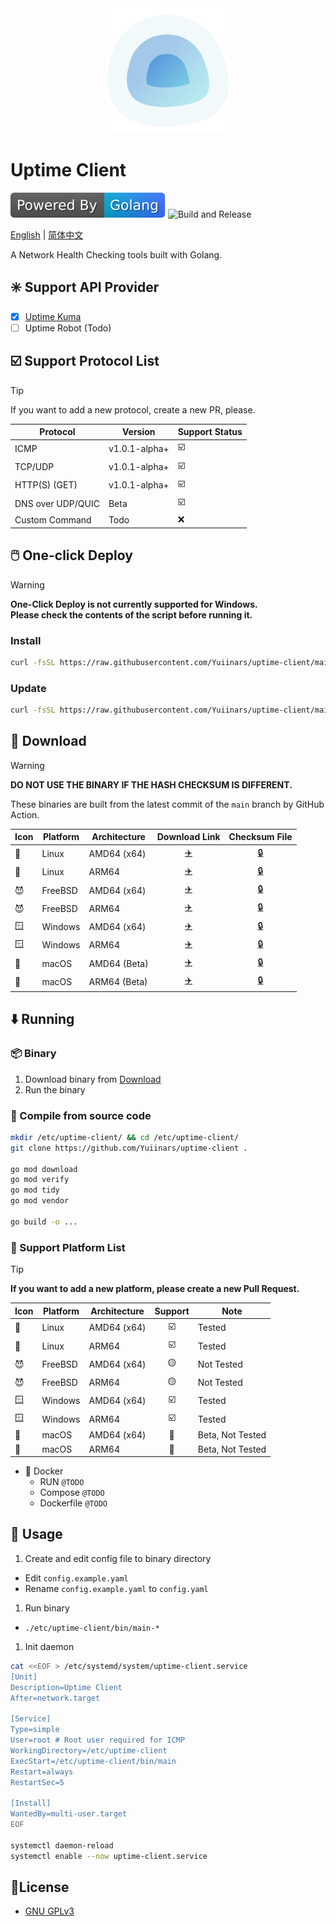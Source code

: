 <div style="display: block; margin: auto;" align="center">
  <img src="./assets/logo.svg" alt="Uptime Client" width="200px" height="200px" title="Logo Image">
</div>

# Uptime Client

![Powered by Golang](./assets/golang.svg)
![Build and Release](https://github.com/Yuiinars/uptime-client/actions/workflows/build.yml/badge.svg)

[English](README.md) | [简体中文](README_zh_CN.md)

A Network Health Checking tools built with Golang.

## :eight_spoked_asterisk: Support API Provider
- [x] [Uptime Kuma](https://github.com/louislam/uptime-kuma)
- [ ] Uptime Robot (Todo)

## :ballot_box_with_check: Support Protocol List

> [!TIP]
> If you want to add a new protocol, create a new PR, please.

| Protocol               | Version           | Support Status              |
|------------------------|-------------------|-----------------------------|
| ICMP                   | v1.0.1-alpha+     |   :ballot_box_with_check:   |
| TCP/UDP                | v1.0.1-alpha+     |   :ballot_box_with_check:   |
| HTTP(S) (GET)          | v1.0.1-alpha+     |   :ballot_box_with_check:   |
| DNS over UDP/QUIC      | Beta              |   :ballot_box_with_check:   |
| Custom Command         | Todo              |   :x:                       |

## :computer_mouse: One-click Deploy

> [!WARNING]
> **One-Click Deploy is not currently supported for Windows.**  
> **Please check the contents of the script before running it.**

### Install
```bash
curl -fsSL https://raw.githubusercontent.com/Yuiinars/uptime-client/main/script/install.sh | sudo bash
```

### Update
```bash
curl -fsSL https://raw.githubusercontent.com/Yuiinars/uptime-client/main/script/update.sh | sudo bash
```

## :arrow_down_small: Download

> [!WARNING]
> **DO NOT USE THE BINARY IF THE HASH CHECKSUM IS DIFFERENT.**

These binaries are built from the latest commit of the `main` branch by GitHub Action.

| Icon          | Platform | Architecture |        Download Link        |        Checksum File         |
|---------------|----------|--------------|:---------------------------:|:----------------------------:|
| :penguin:     | Linux    | AMD64 (x64)  |   [:airplane:][linux_x64]   |   [:lock:][linux_x64_hash]   |
| :penguin:     | Linux    | ARM64        |  [:airplane:][linux_arm64]  |  [:lock:][linux_arm64_hash]  |
| :smiling_imp: | FreeBSD  | AMD64 (x64)  |  [:airplane:][freebsd_x64]  |  [:lock:][freebsd_x64_hash]  |
| :smiling_imp: | FreeBSD  | ARM64        | [:airplane:][freebsd_arm64] | [:lock:][freebsd_arm64_hash] |
| :window:      | Windows  | AMD64 (x64)  |  [:airplane:][windows_x64]  |  [:lock:][windows_x64_hash]  |
| :window:      | Windows  | ARM64        | [:airplane:][windows_arm64] | [:lock:][windows_arm64_hash] |
| :apple:       | macOS    | AMD64 (Beta) |   [:airplane:][macos_x64]   |   [:lock:][macos_x64_hash]   |
| :apple:       | macOS    | ARM64 (Beta) |  [:airplane:][macos_arm64]  |  [:lock:][macos_arm64_hash]  |

[linux_x64]: https://bin.xmsl.dev/uptime-client/main-linux-amd64
[linux_x64_hash]: https://bin.xmsl.dev/uptime-client/hash/main-linux-amd64.txt
[linux_arm64]: https://bin.xmsl.dev/uptime-client/main-linux-arm64
[linux_arm64_hash]: https://bin.xmsl.dev/uptime-client/hash/main-linux-arm64.txt

[freebsd_x64]: https://bin.xmsl.dev/uptime-client/main-freebsd-amd64
[freebsd_x64_hash]: https://bin.xmsl.dev/uptime-client/hash/main-freebsd-amd64.txt
[freebsd_arm64]: https://bin.xmsl.dev/uptime-client/main-freebsd-arm64
[freebsd_arm64_hash]: https://bin.xmsl.dev/uptime-client/hash/main-freebsd-arm64.txt

[windows_x64]: https://bin.xmsl.dev/uptime-client/main-windows-amd64.exe
[windows_x64_hash]: https://bin.xmsl.dev/uptime-client/hash/main-windows-amd64.txt
[windows_arm64]: https://bin.xmsl.dev/uptime-client/main-windows-arm64.exe
[windows_arm64_hash]: https://bin.xmsl.dev/uptime-client/hash/main-windows-arm64.txt

[macos_x64]: https://bin.xmsl.dev/uptime-client/main-darwin-amd64
[macos_x64_hash]: https://bin.xmsl.dev/uptime-client/hash/main-darwin-amd64.txt
[macos_arm64]: https://bin.xmsl.dev/uptime-client/main-darwin-arm64
[macos_arm64_hash]: https://bin.xmsl.dev/uptime-client/hash/main-darwin-arm64.txt


## :arrow_down: Running

### :package: Binary

  1. Download binary from [Download](#arrow_down_small-download)
  2. Run the binary

### :octopus: Compile from source code

```bash
mkdir /etc/uptime-client/ && cd /etc/uptime-client/
git clone https://github.com/Yuiinars/uptime-client .

go mod download
go mod verify
go mod tidy
go mod vendor

go build -o ...
```

### :hammer: Support Platform List

> [!TIP]
> **If you want to add a new platform, please create a new Pull Request.**

| Icon          | Platform | Architecture |         Support         | Note             |
|---------------|----------|--------------|:-----------------------:|------------------|
| :penguin:     | Linux    | AMD64 (x64)  | :ballot_box_with_check: | Tested           |
| :penguin:     | Linux    | ARM64        | :ballot_box_with_check: | Tested           |
| :smiling_imp: | FreeBSD  | AMD64 (x64)  |     :yellow_circle:     | Not Tested       |
| :smiling_imp: | FreeBSD  | ARM64        |     :yellow_circle:     | Not Tested       |
| :window:      | Windows  | AMD64 (x64)  | :ballot_box_with_check: | Tested           |
| :window:      | Windows  | ARM64        | :ballot_box_with_check: | Tested           |
| :apple:       | macOS    | AMD64 (x64)  |   :large_blue_circle:   | Beta, Not Tested |
| :apple:       | macOS    | ARM64        |   :large_blue_circle:   | Beta, Not Tested |

- :whale: Docker
  - RUN `@TODO`
  - Compose `@TODO`
  - Dockerfile `@TODO`

## :toolbox: Usage
1. Create and edit config file to binary directory
  - Edit `config.example.yaml`
  - Rename `config.example.yaml` to `config.yaml`

1. Run binary
  - `./etc/uptime-client/bin/main-*`

1. Init daemon
```bash
cat <<EOF > /etc/systemd/system/uptime-client.service
[Unit]
Description=Uptime Client
After=network.target

[Service]
Type=simple
User=root # Root user required for ICMP
WorkingDirectory=/etc/uptime-client
ExecStart=/etc/uptime-client/bin/main
Restart=always
RestartSec=5

[Install]
WantedBy=multi-user.target
EOF

systemctl daemon-reload
systemctl enable --now uptime-client.service
```

## 📄License
- [GNU GPLv3](https://choosealicense.com/licenses/gpl-3.0/)